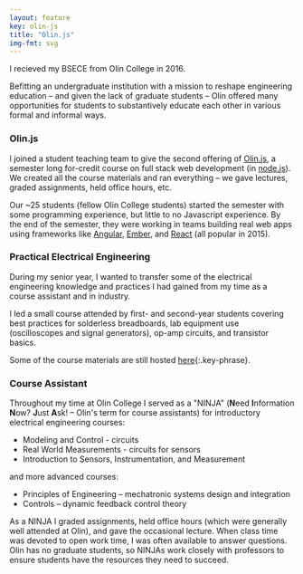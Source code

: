 ```yaml
---
layout: feature
key: olin-js
title: "Olin.js"
img-fmt: svg
---
```


I recieved my BSECE from Olin College in 2016.

Befitting an undergraduate institution with a mission to reshape engineering education – and given the lack of graduate students – Olin offered many opportunities for students to substantively educate each other in various formal and informal ways.

### Olin.js

I joined a student teaching team to give the second offering of [Olin.js](https://github.com/olinjs/olinjs), a semester long for-credit course on full stack web development (in [node.js](https://nodejs.org/en/)). We created all the course materials and ran everything – we gave lectures, graded assignments, held office hours, etc.

Our ~25 students (fellow Olin College students) started the semester with some programming experience, but little to no Javascript experience. By the end of the semester, they were working in teams building real web apps using frameworks like [Angular](https://angularjs.org), [Ember](https://emberjs.com), and [React](https://reactjs.org) (all popular in 2015).

### Practical Electrical Engineering

During my senior year, I wanted to transfer some of the electrical engineering knowledge and practices I had gained from my time as a course assistant and in industry.

I led a small course attended by first- and second-year students covering best practices for solderless breadboards, lab equipment use (oscilloscopes and signal generators), op-amp circuits, and transistor basics.

Some of the course materials are still hosted [here](https://www.evandors.ky/ee-seminar){:.key-phrase}.

### Course Assistant

Throughout my time at Olin College I served as a "NINJA" (**N**eed **I**nformation **N**ow? **J**ust **A**sk! – Olin's term for course assistants) for introductory electrical engineering courses:

- Modeling and Control - circuits
- Real World Measurements - circuits for sensors
- Introduction to Sensors, Instrumentation, and Measurement

and more advanced courses:
- Principles of Engineering – mechatronic systems design and integration
- Controls – dynamic feedback control theory

As a NINJA I graded assignments, held office hours (which were generally well attended at Olin), and gave the occasional lecture. When class time was devoted to open work time, I was often available to answer questions. Olin has no graduate students, so NINJAs work closely with professors to ensure students have the resources they need to succeed.